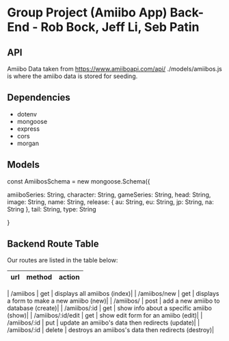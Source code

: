 # Group Project (Amiibo App) Back-End - Rob Bock, Jeff Li, Seb Patin


## API

Amiibo Data taken from https://www.amiiboapi.com/api/
./models/amiibos.js is where the amiibo data is stored for seeding.

## Dependencies

- dotenv
- mongoose
- express 
- cors
- morgan

## Models


const AmiibosSchema = new mongoose.Schema({

  amiiboSeries: String,
  character: String,
  gameSeries: String,
  head: String,
  image: String,
  name: String,
  release: {
    au: String,
    eu: String,
    jp: String,
    na: String
  },
  tail: String,
  type: String
  




}

## Backend Route Table

Our routes are listed in the table below:

| url | method | action |
|-----|--------|--------|

| /amiibos | get | displays all amiibos (index)|
| /amiibos/new | get | displays a form to make a new amiibo (new)|
| /amiibos/ | post | add a new amiibo to database (create)|
| /amiibos/:id | get | show info about a specific amiibo (show)|
| /amiibos/:id/edit | get | show edit form for an amiibo (edit)|
| /amiibos/:id | put | update an amiibo's data then redirects (update)|
| /amiibos/:id | delete | destroys an amiibos's data then redirects (destroy)|



